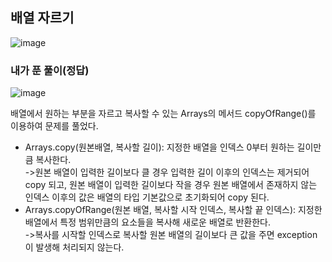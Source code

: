 ## 배열 자르기       
![image](https://user-images.githubusercontent.com/122864238/229029462-e61e4889-9940-4015-88af-4357739c5ed6.png)

### 내가 푼 풀이(정답)
![image](https://user-images.githubusercontent.com/122864238/229029562-b109f18f-a441-4e56-8067-194b64057f16.png)

배열에서 원하는 부분을 자르고 복사할 수 있는 Arrays의 메서드 copyOfRange()를 이용하여 문제를 풀었다.    

- Arrays.copy(원본배열, 복사할 길이): 지정한 배열을 인덱스 0부터 원하는 길이만큼 복사한다.           
->원본 배열이 입력한 길이보다 클 경우 입력한 길이 이후의 인덱스는 제거되어 copy 되고, 원본 배열이 입력한 길이보다 작을 경우 원본 배열에서 존재하지 않는 인덱스 이후의 값은 배열의 타입 기본값으로 초기화되어 copy 된다.
- Arrays.copyOfRange(원본 배열, 복사할 시작 인덱스, 복사할 끝 인덱스): 지정한 배열에서 특정 범위만큼의 요소들을 복사해 새로운 배열로 반환한다.          
->복사를 시작할 인덱스로 복사할 원본 배열의 길이보다 큰 값을 주면 exception이 발생해 처리되지 않는다.
